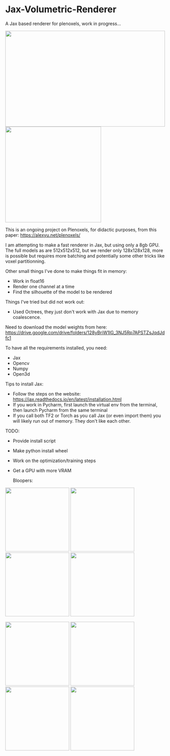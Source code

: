 # Jax-Volumetric-Renderer
A Jax based renderer for plenoxels, work in progress...

<p>
  <img src="https://github.com/szat/Jax-Volumetric-Renderer/assets/5555551/5a6c8778-d64f-4852-8280-39b1cee3e350"
 width="500" height="300" />
  <img src="https://github.com/szat/Jax-Volumetric-Renderer/assets/5555551/16f4c186-9292-4215-a78c-ea03be6ccd33"
 width="300" height="300" />
</p>

This is an ongoing project on Plenoxels, for didactic purposes, from this paper: https://alexyu.net/plenoxels/

I am attempting to make a fast renderer in Jax, but using only a 8gb GPU. The full models as are 512x512x512, but we render only
128x128x128, more is possible but requires more batching and potentially some other tricks like voxel partitionning. 

Other small things I've done to make things fit in memory:
- Work in float16
- Render one channel at a time
- Find the silhouette of the model to be rendered

Things I've tried but did not work out:
- Used Octrees, they just don't work with Jax due to memory coalescence.

Need to download the model weights from here: 
https://drive.google.com/drive/folders/128yBriW1IG_3NJ5Rp7APSTZsJqdJdfc1

To have all the requirements installed, you need:
- Jax
- Opencv
- Numpy
- Open3d

Tips to install Jax:
- Follow the steps on the website: https://jax.readthedocs.io/en/latest/installation.html
- If you work in Pycharm, first launch the virtual env from the terminal, then launch Pycharm from the same terminal
- If you call both TF2 or Torch as you call Jax (or even import them) you will likely run out of memory. They don't like each other.

TODO: 
- Provide install script
- Make python install wheel
- Work on the optimization/training steps
- Get a GPU with more VRAM

  Bloopers:
  
<p>
  <img src="https://github.com/szat/Jax-Volumetric-Renderer/assets/5555551/bb131ec4-68b6-4b45-a08e-65b68a22c5b9"
 width="200" height="200" />
  <img src="https://github.com/szat/Jax-Volumetric-Renderer/assets/5555551/a9614103-b6e9-42af-927c-d9e281cd85c6"
 width="200" height="200" />
  <img src="https://github.com/szat/Jax-Volumetric-Renderer/assets/5555551/99521272-81b3-4155-92e4-81ff14ede436"
 width="200" height="200" />
  <img src="https://github.com/szat/Jax-Volumetric-Renderer/assets/5555551/d3e98ddc-608a-4020-9be9-095ee28f54f0"
 width="200" height="200" />
    </p>

<p>
  <img src="https://github.com/szat/Jax-Volumetric-Renderer/assets/5555551/acc4034c-0e94-4870-819c-ebcfc9857b5a"
 width="200" height="200" />
  <img src="https://github.com/szat/Jax-Volumetric-Renderer/assets/5555551/49772b83-79c4-439d-b865-a2a6731b549d"
 width="200" height="200" />
    <img src="https://github.com/szat/Jax-Volumetric-Renderer/assets/5555551/acbae107-d3cb-4b41-bf59-d23b428a3edd"
 width="200" height="200" />
  <img src="https://github.com/szat/Jax-Volumetric-Renderer/assets/5555551/972565ad-d358-4359-a2e5-160ee6ef6a96"
 width="200" height="200" />
</p>
